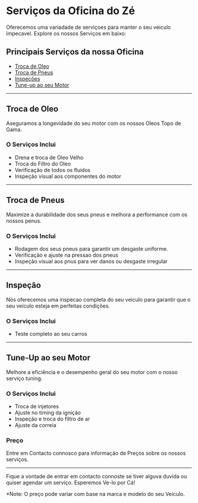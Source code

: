# Serviços da Oficina do Zé

 Oferecemos uma variadade de serviçoes para manter o seu veiculo impecavel. Explore os nossos Serviços em baixo:

## Principais Serviços da nossa Oficina

- [Troca de Oleo](#troca-Oleo)
- [Troca de Pneus](#troca-pneu)
- [Inspeções](#inspecoes)
- [Tune-up ao seu Motor](#motor-tune-up)

---

## Troca de Oleo

Aseguramos a longevidade do seu motor com os nossos Oleos Topo de Gama.

### O Serviços Inclui 

- Drena e troca de Oleo Velho
- Troca do Filtro do Oleo
- Verificação de todos os fluidos
- Inspeção visual aos componentes do motor

---

## Troca de Pneus

Maximize a durabilidade dos seus pneus e melhora a performance com os nossos penus.

### O Serviços Inclui 

- Rodagem dos seus pneus para garantir um desgaste uniforme.
- Verificação e ajuste na pressao dos pneus
- Inspeção visual aos pnus para ver danos ou desgaste irregular

---

## Inspeção

Nós oferecemos uma inspecao completa do seu veiculo para garantir que o seu veículo esteja em perfeitas condições. 

### O Serviços Inclui 

- Teste completo ao seu carros

---

## Tune-Up ao seu Motor

Melhore a eficiência e o desempenho geral do seu motor com o nosso serviço tuning.

### O Serviços Inclui 

- Troca de injetores
- Ajuste no timing da ignição
- Inspeção e troca do filtro de ar
- Ajuste da correia

### Preço

Entre em Contacto connosco para informação de Preços sobre os nossos serviços.

---

Fique a vontade de entrar em contacto connoste se tiver alguva duvida ou quiser agendar um serviço. Esperemos Ve-lo por Cá!

*Note: O preço pode variar com base na marca e modelo do seu Veiculo.

